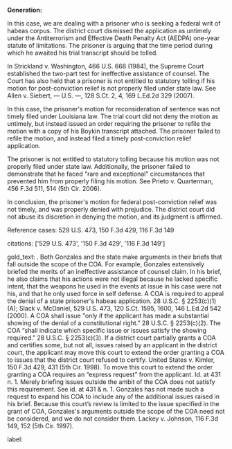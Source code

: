 **Generation:**


In this case, we are dealing with a prisoner who is seeking a federal writ of habeas corpus. The district court dismissed the application as untimely under the Antiterrorism and Effective Death Penalty Act (AEDPA) one-year statute of limitations. The prisoner is arguing that the time period during which he awaited his trial transcript should be tolled.

In Strickland v. Washington, 466 U.S. 668 (1984), the Supreme Court established the two-part test for ineffective assistance of counsel. The Court has also held that a prisoner is not entitled to statutory tolling if his motion for post-conviction relief is not properly filed under state law. See Allen v. Siebert, — U.S. —, 128 S.Ct. 2, 4, 169 L.Ed.2d 329 (2007).

In this case, the prisoner's motion for reconsideration of sentence was not timely filed under Louisiana law. The trial court did not deny the motion as untimely, but instead issued an order requiring the prisoner to refile the motion with a copy of his Boykin transcript attached. The prisoner failed to refile the motion, and instead filed a timely post-conviction relief application.

The prisoner is not entitled to statutory tolling because his motion was not properly filed under state law. Additionally, the prisoner failed to demonstrate that he faced "rare and exceptional" circumstances that prevented him from properly filing his motion. See Prieto v. Quarterman, 456 F.3d 511, 514 (5th Cir. 2006).

In conclusion, the prisoner's motion for federal post-conviction relief was not timely, and was properly denied with prejudice. The district court did not abuse its discretion in denying the motion, and its judgment is affirmed.

Reference cases: 529 U.S. 473, 150 F.3d 429, 116 F.3d 149

citations: ['529 U.S. 473', '150 F.3d 429', '116 F.3d 149']

gold_text: . Both Gonzales and the state make arguments in their briefs that fall outside the scope of the COA. For example, Gonzales extensively briefed the merits of an ineffective assistance of counsel claim. In his brief, he also claims that his actions were not illegal because he lacked specific intent, that the weapons he used in the events at issue in his case were not his, and that he only used force in self defense. A COA is required to appeal the denial of a state prisoner's habeas application. 28 U.S.C. § 2253(c)(1)(A); Slack v. McDaniel, 529 U.S. 473, 120 S.Ct. 1595, 1600, 146 L.Ed.2d 542 (2000). A COA shall issue "only if the applicant has made a substantial showing of the denial of a constitutional right.” 28 U.S.C. § 2253(c)(2). The COA “shall indicate which specific issue or issues satisfy the showing required.” 28 U.S.C. § 2253(c)(3). If a district court partially grants a COA and certifies some, but not all, issues raised by an applicant in the district court, the applicant may move this court to extend the order granting a COA to issues that the district court refused to certify. United States v. Kimler, 150 F.3d 429, 431 (5th Cir. 1998). To move this court to extend the order granting a COA requires an “express request” from the applicant. Id. at 431 n. 1. Merely briefing issues outside the ambit of the COA does not satisfy this requirement. See id. at 431 & n. 1. Gonzales has not made such a request to expand his COA to include any of the additional issues raised in his brief. Because this court’s review is limited to the issue specified in the grant of COA, Gonzales's arguments outside the scope of the COA need not be considered, and we do not consider them. Lackey v. Johnson, 116 F.3d 149, 152 (5th Cir. 1997).

label: 